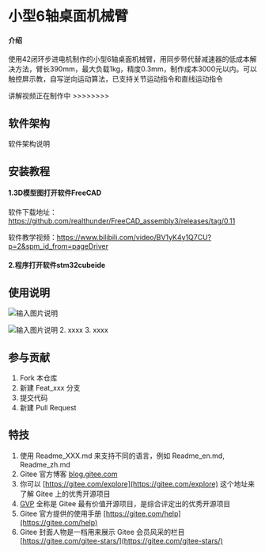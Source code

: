 # 小型6轴桌面机械臂

#### 介绍
使用42闭环步进电机制作的小型6轴桌面机械臂，用同步带代替减速器的低成本解决方法，臂长390mm，最大负载1kg，精度0.3mm，制作成本3000元以内。可以触控屏示教，自写逆向运动算法，已支持关节运动指令和直线运动指令

讲解视频正在制作中 >>>>>>>>

## 软件架构
软件架构说明


## 安装教程

#### 1.3D模型图打开软件FreeCAD

软件下载地址：https://github.com/realthunder/FreeCAD_assembly3/releases/tag/0.11

软件教学视频：https://www.bilibili.com/video/BV1yK4y1Q7CU?p=2&spm_id_from=pageDriver

#### 2.程序打开软件stm32cubeide

## 使用说明

![输入图片说明](https://images.gitee.com/uploads/images/2021/1021/103619_d3b1d00f_2117144.png "屏幕截图.png")

![输入图片说明](https://images.gitee.com/uploads/images/2021/1021/144137_985c5a77_2117144.png "屏幕截图.png")
2.  xxxx
3.  xxxx

## 参与贡献

1.  Fork 本仓库
2.  新建 Feat_xxx 分支
3.  提交代码
4.  新建 Pull Request


## 特技

1.  使用 Readme\_XXX.md 来支持不同的语言，例如 Readme\_en.md, Readme\_zh.md
2.  Gitee 官方博客 [blog.gitee.com](https://blog.gitee.com)
3.  你可以 [https://gitee.com/explore](https://gitee.com/explore) 这个地址来了解 Gitee 上的优秀开源项目
4.  [GVP](https://gitee.com/gvp) 全称是 Gitee 最有价值开源项目，是综合评定出的优秀开源项目
5.  Gitee 官方提供的使用手册 [https://gitee.com/help](https://gitee.com/help)
6.  Gitee 封面人物是一档用来展示 Gitee 会员风采的栏目 [https://gitee.com/gitee-stars/](https://gitee.com/gitee-stars/)
